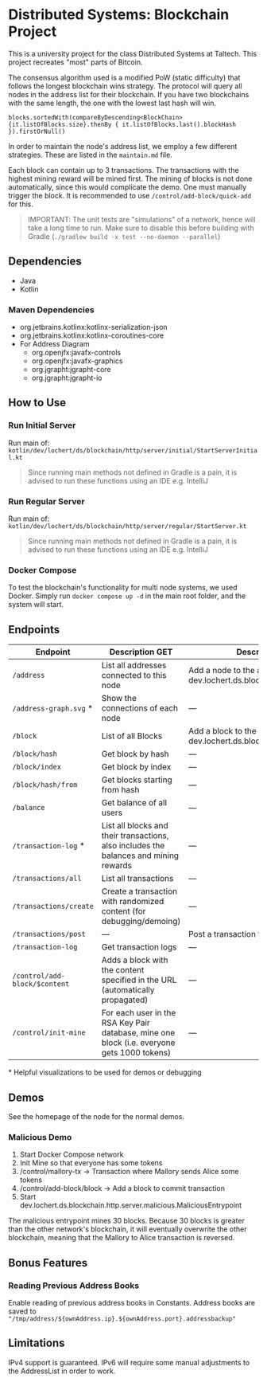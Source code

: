 # Distributed Systems: Blockchain Project

This is a university project for the class Distributed Systems at Taltech.
This project recreates "most" parts of Bitcoin.

The consensus algorithm used is a modified PoW (static difficulty) that follows the longest blockchain wins strategy.
The protocol will query all nodes in the address list for their blockchain.
If you have two blockchains with the same length, the one with the lowest last hash will win.

`blocks.sortedWith(compareByDescending<BlockChain> {it.listOfBlocks.size}.thenBy { it.listOfBlocks.last().blockHash }).firstOrNull()`

In order to maintain the node's address list, we employ a few different strategies. These are listed in the
`maintain.md` file.

Each block can contain up to 3 transactions. The transactions with the highest mining reward will be mined first.
The mining of blocks is not done automatically, since this would complicate the demo.
One must manually trigger the block. It is recommended to use `/control/add-block/quick-add` for this.

> IMPORTANT: The unit tests are "simulations" of a network, hence will take a long time to run.
> Make sure to disable this before building with Gradle (`./gradlew build -x test --no-daemon --parallel`)

## Dependencies

- Java
- Kotlin

### Maven Dependencies

- org.jetbrains.kotlinx:kotlinx-serialization-json
- org.jetbrains.kotlinx:kotlinx-coroutines-core
- For Address Diagram
  - org.openjfx:javafx-controls
  - org.openjfx:javafx-graphics
  - org.jgrapht:jgrapht-core
  - org.jgrapht:jgrapht-io



## How to Use

### Run Initial Server

Run main of:
`kotlin/dev/lochert/ds/blockchain/http/server/initial/StartServerInitial.kt`

> Since running main methods not defined in Gradle is a pain, it is advised to run these functions using an IDE e.g.
> IntelliJ

### Run Regular Server

Run main of:
`kotlin/dev/lochert/ds/blockchain/http/server/regular/StartServer.kt`

> Since running main methods not defined in Gradle is a pain, it is advised to run these functions using an IDE e.g.
> IntelliJ

### Docker Compose

To test the blockchain's functionality for multi node systems, we used Docker.
Simply run `docker compose up -d` in the main root folder, and the system will start.

## Endpoints

| Endpoint                      | Description GET                                                                             | Description POST                                                                     |
|-------------------------------|---------------------------------------------------------------------------------------------|--------------------------------------------------------------------------------------|
| `/address`                    | List all addresses connected to this node                                                   | Add a node to the address book (Expected: dev.lochert.ds.blockchain.address.Address) |
| `/address-graph.svg` *        | Show the connections of each node                                                           | —                                                                                    |
| `/block`                      | List of all Blocks                                                                          | Add a block to the blockchain (Expected: dev.lochert.ds.blockchain.block.Block)      |
| `/block/hash`                 | Get block by hash                                                                           | —                                                                                    |
| `/block/index`                | Get block by index                                                                          | —                                                                                    |
| `/block/hash/from`            | Get blocks starting from hash                                                               | —                                                                                    |
| `/balance`                    | Get balance of all users                                                                    | —                                                                                    |
| `/transaction-log` *          | List all blocks and their transactions, also includes the balances and mining rewards       | —                                                                                    |
| `/transactions/all`           | List all transactions                                                                       | —                                                                                    |
| `/transactions/create`        | Create a transaction with randomized content (for debugging/demoing)                        | —                                                                                    |
| `/transactions/post`          | —                                                                                           | Post a transaction to the network                                                    |
| `/transaction-log`            | Get transaction logs                                                                        | —                                                                                    |
| `/control/add-block/$content` | Adds a block with the content specified in the URL (automatically propagated)               | —                                                                                    |
| `/control/init-mine`          | For each user in the RSA Key Pair database, mine one block (i.e. everyone gets 1000 tokens) | —                                                                                    |

\* Helpful visualizations to be used for demos or debugging

## Demos

See the homepage of the node for the normal demos.

### Malicious Demo

1. Start Docker Compose network
2. Init Mine so that everyone has some tokens
3. /control/mallory-tx -> Transaction where Mallory sends Alice some tokens
4. /control/add-block/block -> Add a block to commit transaction
5. Start dev.lochert.ds.blockchain.http.server.malicious.MaliciousEntrypoint

The malicious entrypoint mines 30 blocks. Because 30 blocks is greater than the other network's blockchain,
it will eventually overwrite the other blockchain, meaning that the Mallory to Alice transaction is reversed.

## Bonus Features

### Reading Previous Address Books

Enable reading of previous address books in Constants. Address books are saved to
`"/tmp/address/${ownAddress.ip}.${ownAddress.port}.addressbackup"`

## Limitations

IPv4 support is guaranteed. IPv6 will require some manual adjustments to the AddressList in order to work.